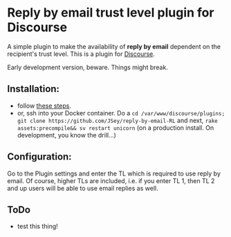 # Reply by email trust level plugin for Discourse

A simple plugin to make the availability of **reply by email** dependent on the recipient's trust level. This is a plugin for [Discourse](http://discourse.org).

Early development version, beware. Things might break.

## Installation:
- follow [these steps](https://meta.discourse.org/t/install-a-plugin/19157).
- or, ssh into your Docker container. Do a ```cd /var/www/discourse/plugins; git clone https://github.com/JSey/reply-by-email-RL``` and next, ```rake assets:precompile&& sv restart unicorn``` (on a production install. On development, you know the drill...)

## Configuration:

Go to the Plugin settings and enter the TL which is required to use reply by email. Of course, higher TLs are included, i.e.
if you enter TL 1, then TL 2 and up users will be able to use email replies as well.

## ToDo
- test this thing!